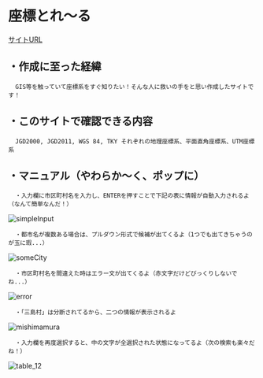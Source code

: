 # 座標とれ～る
[サイトURL](https://new-flathill.github.io/)

## ・作成に至った経緯
      GIS等を触っていて座標系をすぐ知りたい！そんな人に救いの手をと思い作成したサイトです！

## ・このサイトで確認できる内容
      JGD2000, JGD2011, WGS 84, TKY それぞれの地理座標系、平面直角座標系、UTM座標系

## ・マニュアル（やわらか～く、ポップに）
      ・入力欄に市区町村名を入力し、ENTERを押すことで下記の表に情報が自動入力されるよ（なんて簡単なんだ！）
      
![simpleInput](https://user-images.githubusercontent.com/123290797/215035645-b199b1ac-c83c-4087-aab0-3d3e81728863.gif)
      
      ・都市名が複数ある場合は、プルダウン形式で候補が出てくるよ（1つでも出てきちゃうのが玉に瑕...）
      
![someCity](https://user-images.githubusercontent.com/123290797/215040373-1b14cf33-e647-4f8c-8390-3297b00791d6.gif)
      
      ・市区町村名を間違えた時はエラー文が出てくるよ（赤文字だけどびっくりしないでね...）
      
![error](https://user-images.githubusercontent.com/123290797/215040772-703a54f9-6726-43b6-8834-6ff29047eead.gif)

      ・「三島村」は分断されてるから、二つの情報が表示されるよ
      
![mishimamura](https://user-images.githubusercontent.com/123290797/215041016-2135262a-6fef-4ea4-9d22-4fd4601d5c0c.gif)

      ・入力欄を再度選択すると、中の文字が全選択された状態になってるよ（次の検索も楽々だね！）

![table_12](https://user-images.githubusercontent.com/123290797/215041750-b279024b-c887-483c-b11c-dc206de6e106.gif)
